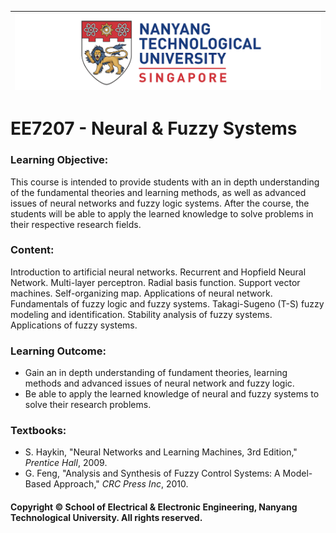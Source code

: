 |![image](https://github.com/NTU-CCA/EE7207/blob/master/logo.png)|
|---|
# EE7207 - Neural & Fuzzy Systems

### Learning Objective:

This course is intended to provide students with an in depth understanding of the fundamental theories and learning methods, as well as advanced issues of neural networks and fuzzy logic systems. After the course, the students will be able to apply the learned knowledge to solve problems in their respective research fields.

### Content:

Introduction to artificial neural networks. Recurrent and Hopfield Neural Network. Multi-layer perceptron. Radial basis function. Support vector machines. Self-organizing map. Applications of neural network. Fundamentals of fuzzy logic and fuzzy systems. Takagi-Sugeno (T-S) fuzzy modeling and identification. Stability analysis of fuzzy systems. Applications of fuzzy systems.

### Learning Outcome:

- Gain an in depth understanding of fundament theories, learning methods and advanced issues of neural network and fuzzy logic.
- Be able to apply the learned knowledge of neural and fuzzy systems to solve their research problems.

### Textbooks:

- S. Haykin, "Neural Networks and Learning Machines, 3rd Edition," <i>Prentice Hall</i>, 2009.
- G. Feng, "Analysis and Synthesis of Fuzzy Control Systems: A Model-Based Approach," <i>CRC Press Inc</i>, 2010.

#### Copyright © School of Electrical & Electronic Engineering, Nanyang Technological University. All rights reserved.
